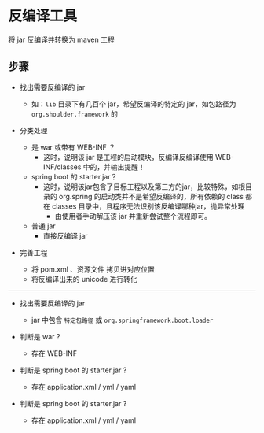 # 反编译工具

将 jar 反编译并转换为 maven 工程

## 步骤

- 找出需要反编译的 jar
    - 如：`lib` 目录下有几百个 jar，希望反编译的特定的 jar，如包路径为 `org.shoulder.framework` 的

- 分类处理
    - 是 war 或带有 WEB-INF ？
        - 这时，说明该 jar 是工程的启动模块，反编译反编译使用 WEB-INF/classes 中的，并输出提醒！
    - spring boot 的 starter.jar？
        - 这时，说明该jar包含了目标工程以及第三方的jar，比较特殊，如根目录的 org.spring 的启动类并不是希望反编译的，所有依赖的 class 都在 classes 目录中，且程序无法识别该反编译哪种jar，抛异常处理
            - 由使用者手动解压该 jar 并重新尝试整个流程即可。
    - 普通 jar
        - 直接反编译 jar

- 完善工程
    - 将 pom.xml 、资源文件 拷贝进对应位置
    - 将反编译出来的 unicode 进行转化

----

- 找出需要反编译的 jar
    - jar 中包含 `特定包路径` 或 `org.springframework.boot.loader`
    
        
- 判断是 war ? 
    - 存在 WEB-INF
            
- 判断是 spring boot 的 starter.jar ?
    - 存在 application.xml / yml / yaml
            
- 判断是 spring boot 的 starter.jar ?
    - 存在 application.xml / yml / yaml

